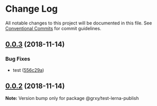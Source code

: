 # Change Log

All notable changes to this project will be documented in this file.
See [Conventional Commits](https://conventionalcommits.org) for commit guidelines.

## [0.0.3](https://github.com/grxy/grxy/compare/v0.0.2...v0.0.3) (2018-11-14)


### Bug Fixes

* test ([556c29a](https://github.com/grxy/grxy/commit/556c29a))





## [0.0.2](https://github.com/grxy/grxy/compare/v0.0.1...v0.0.2) (2018-11-14)

**Note:** Version bump only for package @grxy/test-lerna-publish
